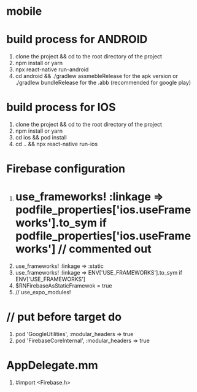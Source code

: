# mobile
# build process for ANDROID
1. clone the project && cd to the root directory of the project
2. npm install or yarn
3. npx react-native run-android
4. cd android && ./gradlew assmebleRelease for the apk version or ./gradlew bundleRelease for the .abb (recommended for google play)

# build process for IOS
1. clone the project && cd to the root directory of the project
2. npm install or yarn
3. cd ios && pod install
4. cd .. && npx react-native run-ios

# Firebase configuration
1.  # use_frameworks! :linkage => podfile_properties['ios.useFrameworks'].to_sym if podfile_properties['ios.useFrameworks'] // commented out
2.  use_frameworks! :linkage => :static
3.  use_frameworks! :linkage => ENV['USE_FRAMEWORKS'].to_sym if ENV['USE_FRAMEWORKS']
4.  $RNFirebaseAsStaticFramewok = true
5.  // use_expo_modules!

# // put before target do
1. pod 'GoogleUtilities', :modular_headers => true
2. pod 'FirebaseCoreInternal', :modular_headers => true

# AppDelegate.mm
1. #import <Firebase.h>
